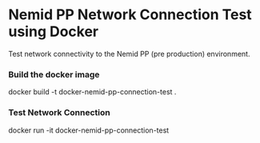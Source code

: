 
# Nemid PP Network Connection Test using Docker

Test network connectivity to the Nemid PP (pre production) environment.

### Build the docker image
docker build -t docker-nemid-pp-connection-test .

### Test Network Connection
docker run -it docker-nemid-pp-connection-test

